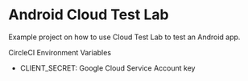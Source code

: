 # Android Cloud Test Lab
Example project on how to use Cloud Test Lab to test an Android app.

CircleCI Environment Variables
- CLIENT_SECRET: Google Cloud Service Account key
